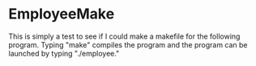 # EmployeeMake


This is simply a test to see if I could make a makefile for the following program. Typing "make" compiles the program and the program can be launched by typing "./employee."
